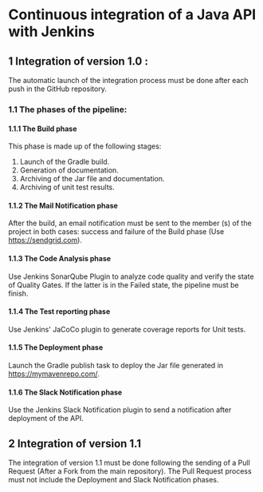 # Continuous integration of a Java API with Jenkins  
## 1 Integration of version 1.0 :   
The automatic launch of the integration process must be done after each push in the GitHub repository.       
### 1.1 The phases of the pipeline:    
#### 1.1.1 The Build phase   
This phase is made up of the following stages:   
1. Launch of the Gradle build.   
2. Generation of documentation.   
3. Archiving of the Jar file and documentation.   
4. Archiving of unit test results.  
#### 1.1.2 The Mail Notification phase   
After the build, an email notification must be sent to the member (s) of the project in both cases: success and failure of the Build phase (Use https://sendgrid.com).   
#### 1.1.3 The Code Analysis phase    
Use Jenkins SonarQube Plugin to analyze code quality and verify the state of Quality Gates. If the latter is in the Failed state, the pipeline must be finish.
#### 1.1.4 The Test reporting phase   
Use Jenkins' JaCoCo plugin to generate coverage reports for Unit tests.   
#### 1.1.5 The Deployment phase   
Launch the Gradle publish task to deploy the Jar file generated in https://mymavenrepo.com/.  
#### 1.1.6 The Slack Notification phase   
Use the Jenkins Slack Notification plugin to send a notification after deployment of the API.      
## 2 Integration of version 1.1   
The integration of version 1.1 must be done following the sending of a Pull Request (After a Fork from the main repository). The Pull Request process must not  include the Deployment and Slack Notification phases.
